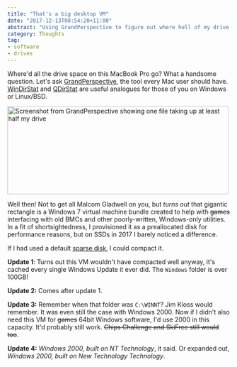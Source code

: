 ```yaml
---
title: "That's a big desktop VM"
date: "2017-12-13T08:54:20+11:00"
abstract: "Using GrandPerspective to figure out where hell of my drive space went"
category: Thoughts
tag:
- software
- drives
---
```

Where'd all the drive space on this MacBook Pro go? What a handsome question. Let's ask [GrandPerspective], the tool every Mac user should have. [WinDirStat] and [QDirStat] are useful analogues for those of you on Windows or Linux/BSD.

<p><img src="https://rubenerd.com/files/2017/grandperspective-vm.png" alt="Screenshot from GrandPerspective showing one file taking up at least half my drive" style="width:500px; height:198px;" />

Well then! Not to get all Malcom Gladwell on you, but *turns out* that gigantic rectangle is a Windows 7 virtual machine bundle created to help with ~~games~~ interfacing with old BMCs and other poorly-written, Windows-only utilities. In a fit of shortsightedness, I provisioned it as a preallocated disk for performance reasons, but on SSDs in 2017 I barely noticed a difference.

If I had used a default [sparse disk], I could compact it.

**Update 1**: Turns out this VM wouldn't have compacted well anyway, it's cached every single Windows Update it ever did. The `Windows` folder is over 100GB!

**Update 2:** Comes after update 1.

**Update 3:** Remember when that folder was `C:\WINNT`? Jim Kloss would remember. It was even still the case with Windows 2000. Now if I didn't also need this VM for ~~games~~ 64bit Windows software, I'd use 2000 in this capacity. It'd probably still work. ~~Chips Challenge and SkiFree still would too~~.

**Update 4:** *Windows 2000, built on NT Technology*, it said. Or expanded out, *Windows 2000, built on New Technology Technology*.

[GrandPerspective]: http://grandperspectiv.sourceforge.net
[sparse disk]: https://kb.vmware.com/s/article/1001934
[WinDirStat]: https://windirstat.net/
[QDirStat]: https://github.com/shundhammer/qdirstat

